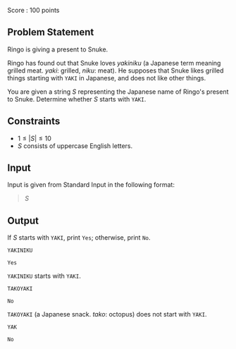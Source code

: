 Score : $100$ points

## Problem Statement

Ringo is giving a present to Snuke.

Ringo has found out that Snuke loves *yakiniku* (a Japanese term meaning grilled meat. *yaki*: grilled, *niku*: meat). He supposes that Snuke likes grilled things starting with `YAKI` in Japanese, and does not like other things.

You are given a string $S$ representing the Japanese name of Ringo's present to Snuke. Determine whether $S$ starts with `YAKI`.

## Constraints

- $1 \leq |S| \leq 10$
- $S$ consists of uppercase English letters.

## Input

Input is given from Standard Input in the following format:

> $S$

## Output

If $S$ starts with `YAKI`, print `Yes`; otherwise, print `No`.

```input1
YAKINIKU
```

```output1
Yes
```

`YAKINIKU` starts with `YAKI`.

```input2
TAKOYAKI
```

```output2
No
```

`TAKOYAKI` (a Japanese snack. *tako*: octopus) does not start with `YAKI`.

```input3
YAK
```

```output3
No
```